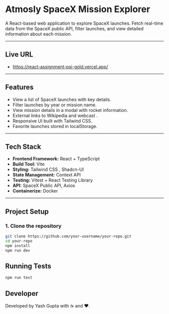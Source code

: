 # Atmosly SpaceX Mission Explorer

A React-based web application to explore SpaceX launches. Fetch real-time data from the SpaceX public API, filter launches, and view detailed information about each mission.

---

## Live URL
- https://react-assignment-psi-gold.vercel.app/

---

##  Features

- View a list of SpaceX launches with key details.
- Filter launches by year or mission name.
- View mission details in a modal with rocket information.
- External links to Wikipedia and webcast .
- Responsive UI built with Tailwind CSS.
- Favorite launches stored in localStorage.

---

##  Tech Stack

- **Frontend Framework:** React + TypeScript  
- **Build Tool:** Vite  
- **Styling:** Tailwind CSS , Shadcn-UI
- **State Management:** Context API  
- **Testing:** Vitest + React Testing Library  
- **API:** SpaceX Public API, Axios  
- **Containerize:** Docker

---

##  Project Setup

### 1. Clone the repository

```bash
git clone https://github.com/your-username/your-repo.git
cd your-repo
npm install
npm run dev
```

##  Running Tests
```bash
npm run test
```

##  Developer

Developed by Yash Gupta with ☕ and ❤️.